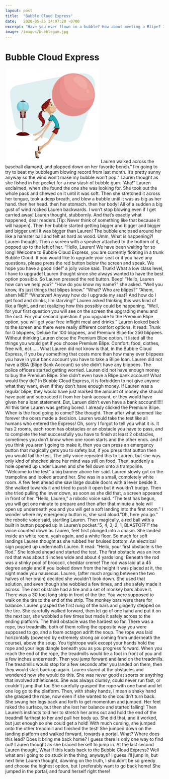 ```yaml
---
layout: post
title:  "Bubble Cloud Express"
date:   2020-05-25 14:07:20 -0700
excerpt: "Have you ever flown in a bubble? How about meeting a Blipe? I think not, so let your mind take a trip to Wonderland with this fun story!"
image: /images/bubblegum.jpg
---
```

# Bubble Cloud Express
 <img src="/images/bubblegum.jpg" width="300">
Lauren walked across the baseball diamond, and plopped down on her favorite bench.” I’m going to try to beat my bubblegum blowing record from last month. It’s pretty sunny anyway so the wind won’t make my bubble won’t pop.” Lauren thought as she fished in her pocket for a new stash of bubble gum. “Aha!” Lauren exclaimed, when she found the one she was looking for. She took out the whole pack and chewed on it until it was soft. Then she stretched it across her tongue, took a deep breath, and blew a bubble until it was as big as her hand. then her head. then her stomach. then her body! All of a sudden a big gust of wind rocked Lauren backwards. I won’t stop blowing even if I get carried away! Lauren thought, stubbornly.
And that’s exactly what happened, dear readers.(Tip: Never think of something like that because it will happen). Then her bubble started getting bigger and bigger and bigger and bigger until it was bigger than Lauren! The bubble enclosed around her like a hamster ball and felt as hard as wood. Umm, What is happening?! Lauren thought. Then a screen with a speaker attached to the bottom of it, popped up to the left of her. “Hello, Lauren! We have been waiting for so long! Welcome to Bubble Cloud Express, you are currently floating in a trunk Bubble Cloud. If you would like to upgrade your seat or if you have any questions, please press the red button below the screen and speak. We hope you have a good ride!” a jolly voice said. Trunk! What a low class level, I have to upgrade! Lauren thought since she always wanted to have the best option possible. So Lauren pressed the red button. Beep! “Hello, Lauren how can we help you?”
“How do you know my name?” she asked.
“Well you know, it’s just things that blipes know.”
“What? Who are blipes?”
“Ahem, ahem ME!”
“Whatever! Anyway how do I upgrade my seat? And how do I get food and drinks, I’m starving!” Lauren asked thinking this was kind of like a flight, and not realizing how this possibly could be happening.
“Well, for your first question you will see on the screen the upgrading menu and the cost. For your second question if you upgrade to the Premium Blipe option, you will get your free inflight meal and drinks.”
Lauren looked back to the screen and there were really different comfort options. It read: Trunk for 0 blippees, Deluxe for 100 blippees, and Premium Blipe for 250 blippees. Without thinking Lauren chose the Premium Blipe option. It listed all the things you would get if you choose Premium Blipe. Comfort, food, clothes, free wifi, ect......
What Lauren did not know is that, in the Bubble Cloud Express, if you buy something that costs more than how many ever blippees you have in your bank account you have to take a Blipe loan. Lauren did not have a BBA (Blipe Bank Account) so she didn’t have any blippees. The police officers started getting worried. Lauren did not have enough money to buy the Premium Blipe. She didn’t even have a Blipe bank account!  What would they do? In Bubble Cloud Express, it is forbidden to not give anyone what they want, even if they don’t have enough money. If Lauren was a regular blipe, they would have just marked the amount of money she should have paid and subtracted it from her bank account, or they would have given her a loan statement. But, Laruen didn’t even have a bank account!!!!!!
All this time Lauren was getting bored. I already clicked the Premium Blipe. When is the food going to come? She thought. Then after what seemed like forever the ocers made a decision. Lauren would take the test like all humans who entered the Express! Oh, sorry I forgot to tell you what it is. It has 2 rooms, each room has obstacles or an obstacle you have to pass, and to complete the test successfully you have to finish at least 2 obstacles, sometimes you don’t know when one room starts and the other ends. and if you think you aren’t going to make it, then you can press an emergency button that magically gets you to safety but, if you press that button then you would fail the test.
The jolly voice repeated this to Lauren, but she was only kind of shocked since her mind was still on food. Then, suddenly a hole opened up under Lauren and she fell down onto a trampoline.
“Welcome to the test” a big banner above her said. Lauren slowly got on the trampoline and looked around her. She was in a small, completely white room. A few feet ahead she saw large double doors with a lever beside it. She walked towards it and tried to push it open but it wouldn’t budge. Then she tried pulling the lever down, as soon as she did that, a screen appeared in front of her. “Hello, Lauren,” a robotic voice said. “The test has begun, you will get one minute to prepare and then after that minute a hole will open up underneath you and you will get a soft landing into the first room.” I wonder where my emergency button is, she said aloud.”Oh, here you go.” the robotic voice said, startling Lauren. Then magically, a red ball with a built in button popped up in Lauren’s pocket.”5, 4, 3, 2, 1, BLASTOFF!” the voice counted down as Lauren, feet first plunged into a chasm.
She landed inside an white room, yeah again, and a white floor. So much for soft landings Lauren thought as she rubbed her bruised bottom. An electrical sign popped up underneath Lauren. It read: “Hello, your first obstacle is the Rod.” She looked ahead and started the test.
The first obstacle was an iron rod that was about 4 inches wide and about 4 yards long. Beneath the rod was a stinky pool of broccoli, cheddar creme! The rod was laid at a 45 degree angle and if you looked down from the height it was placed at it, the sight made you nauseous. Lauren, (after much arguing between the two halves of her brain) decided she wouldn’t look down. She used that solution, and even though she wobbled a few times, and she safely made it across.
The next obstacle had a tire and a set of monkey bars above it. There was a 30 foot long strip in front of the tire. You were supposed to walk on the tire to the end of the strip. The monkey bars were there for balance. Lauren grasped the first rung of the bars and gingerly stepped on the tire. She carefully walked forward, then let go of one hand and put it on the next bar, she wobbled a few times but made it safely across to the ending platform.
The third obstacle was the hardest so far. There was a rope, two treadmills, both of them rolling the opposite way you were supposed to go, and a foam octagon adrift the soup. The rope was laid horizontally (powered by extremely strong air coming from underneath the course), above the soup. You tightrope walk except your hands hold the rope and your legs dangle beneath you as you progress forward. When you reach the end of the rope, the treadmills would be a foot in front of you and a few inches underneath. Then you jump forward and land on the treadmills. The treadmills would stop for a few seconds after you landed on them, then they would start back up again. Lauren stared at the obstacles and wondered how she would do this. She was never good at sports or anything that involved athleticness. She was always clumsy, could never run fast, or couldn’t jump that far. She carefully grasped the rope with one hand and let one leg go to the platform. Then, with shaky hands, I mean a shaky hand she grasped the rope, now even if she wanted to she couldn’t turn back. She swung her legs back and forth to get momentum and jumped. Her feet raked the surface, but then she lost her balance and started falling! Then Lauren’s instincts told her to stretch her arms out and hold the end of the treadmill farthest to her and pull her body up. She did that, and it worked, but just enough so she could get a hold! With much cursing, she jumped onto the other treadmill and finished the test! She jumped down on the landing platform and walked forward, towards a portal. What? Where does this lead? Does it bring me back home? I guess there is only one way to find out! Lauren thought as she braced herself to jump in. At the last second Lauren thought, What if this leads back to the Bubble Cloud Express? Well what am I going to do stuck in the thing, anyways? I guess I’ll jump in, but next time Lauren thought, dawning on the truth, I shouldn’t be so greedy and choose the highest option, but I preferably want to go back home! She jumped in the portal, and found herself right there!


